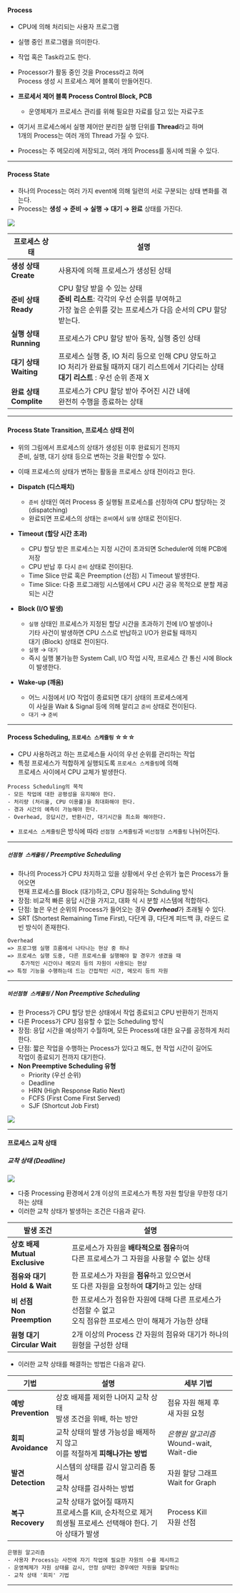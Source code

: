 
#### Process

- CPU에 의해 처리되는 사용자 프로그램
- 실행 중인 프로그램을 의미한다.
- 작업 혹은 Task라고도 한다.
- Processor가 활동 중인 것을 Process라고 하며 <br/>
	Process 생성 시 프로세스 제어 블록이 만들어진다.

- **프로세서 제어 블록 Process Control Block, PCB**
	- 운영체제가 프로세스 관리를 위해 필요한 자료를 담고 있는 자료구조

- 여기서 프로세스에서 실행 제어만 분리한 실행 단위를 **Thread**라고 하며 <br/>
	1개의 Process는 여러 개의 Thread 가질 수 있다.
	
- Process는 주 메모리에 저장되고, 여러 개의 Process를 동시에 띄울 수 있다.

---

#### Process State

- 하나의 Process는 여러 가지 event에 의해 일련의 서로 구분되는 상태 변화를 겪는다.
- Process는 **생성 → 준비 → 실행 → 대기 → 완료** 상태를 가진다.

<img src="Process_state.png"/>

| 프로세스 상태                | 설명                                                                                                 |
| ---------------------- | -------------------------------------------------------------------------------------------------- |
| **생성 상태<br/>Create**   | 사용자에 의해 프로세스가 생성된 상태                                                                               |
| **준비 상태 <br/>Ready**   | CPU 할당 받을 수 있는 상태<br/> **준비 리스트**: 각각의 우선 순위를 부여하고 <br/>가장 높은 순위를 갖는 프로세스가 다음 순서의 CPU 할당 받는다.      |
| **실행 상태 <br/>Running** | 프로세스가 CPU 할당 받아 동작, 실행 중인 상태                                                                       |
| **대기 상태<br/>Waiting**  | 프로세스 실행 중, IO 처리 등으로 인해 CPU 양도하고 <br/>IO 처리가 완료될 때까지 대기 리스트에서 기다리는 상태 <br/>**대기 리스트** : 우선 순위 존재 X |
| **완료 상태<br/>Complite** | 프로세스가 CPU 할당 받아 주어진 시간 내에 <br/>완전히 수행을 종료하는 상태                                                     |

---

#### Process State Transition, 프로세스 상태 전이

- 위의 그림에서 프로세스의 상태가 생성된 이후 완료되기 전까지 <br/>
	준비, 실행, 대기 상태 등으로 변하는 것을 확인할 수 있다.
- 이때 프로세스의 상태가 변하는 활동을 프로세스 상태 전이라고 한다.

- **Dispatch (디스패치)**
	- `준비` 상태인 여러 Process 중 실행될 프로세스를 선정하여 CPU 할당하는 것 (dispatching)
	- 완료되면 프로세스의 상태는 `준비`에서 `실행` 상태로 전이된다.

- **Timeout (할당 시간 초과)**
	- CPU 할당 받은 프로세스는 지정 시간이 초과되면 Scheduler에 의해 PCB에 저장
	- CPU 반납 후 다시 `준비` 상태로 전이된다.
	- Time Slice 만료 혹은 Preemption (선점) 시 Timeout 발생한다.
	- Time Slice: 다중 프로그래밍 시스템에서 CPU 시간 공유 목적으로 분할 제공되는 시간
	
- **Block (I/O 발생)**
	- `실행` 상태인 프로세스가 지정된 할당 시간을 초과하기 전에 I/O 발생이나 <br/>
		기타 사건이 발생하면 CPU 스스로 반납하고 I/O가 완료될 때까지 <br/>
		대기 (Block) 상태로 전이된다.
	- `실행` → `대기`
	- 즉시 실행 불가능한 System Call, I/O 작업 시작, 프로세스 간 통신 시에 Block이 발생한다.

- **Wake-up (깨움)**
	- 어느 시점에서 I/O 작업이 종료되면 대기 상태의 프로세스에게<br/>
		이 사실을 Wait & Signal 등에 의해 알리고 `준비` 상태로 전이된다.
	- `대기` → `준비`

---

#### Process Scheduling, `프로세스 스케쥴링` ☆☆☆

- CPU 사용하려고 하는 프로세스들 사이의 우선 순위를 관리하는 작업
- 특정 프로세스가 적합하게 실행되도록 `프로세스 스케쥴링`에 의해 <br/>
	프로세스 사이에서 CPU 교체가 발생한다.

```
Process Scheduling의 목적
- 모든 작업에 대한 공평성을 유지해야 한다.
- 처리량 (처리율, CPU 이용률)을 최대화해야 한다.
- 경과 시간의 예측이 가능해야 한다.
- Overhead, 응답시간, 반환시간, 대기시간을 최소화 해야한다.
```

- `프로세스 스케쥴링`은 방식에 따라 `선점형 스케쥴링`과 `비선점형 스케쥴링` 나뉘어진다.

---
##### `선점형 스케쥴링` / Preemptive Scheduling

- 하나의 Process가 CPU 차지하고 있을 상황에서 우선 순위가 높은 Process가 들어오면 <br/>
	현재 프로세스를 Block (대기)하고, CPU 점유하는 Schduling 방식
- 장점: 비교적 빠른 응답 시간을 가지고, 대화 식 시 분할 시스템에 적합하다.
- 단점: 높은 우선 순위의 Process가 들어오는 경우 ***Overhead***가 초래될 수 있다.
- SRT (Shortest Remaining Time First), 다단계 큐, 다단계 피드백 큐, 라운드 로빈 방식이 존재한다.

```
Overhead
=> 프로그램 실행 흐름에서 나타나는 현상 중 하나
=> 프로세스 실행 도중, 다른 프로세스를 실행해야 할 경우가 생겼을 때
	추가적인 시간이나 메모리 등의 자원이 사용되는 현상
=> 특정 기능을 수행하는데 드는 간접적인 시간, 메모리 등의 자원
```

---

##### `비선점형 스케쥴링` / Non Preemptive Scheduling

- 한 Process가 CPU 할당 받은 상태에서 작업 종료되고 CPU 반환하기 전까지
- 다른 Process가 CPU 점유할 수 없는 Scheduling 방식
- 장점: 응답 시간을 예상하기 수월하며, 모든 Process에 대한 요구를 공정하게 처리한다.
- 단점: 짧은 작업을 수행하는 Process가 있다고 해도, 현 작업 시간이 길어도 <br/>
		작업이 종료되기 전까지 대기한다.
- **Non Preemptive Scheduling 유형**
	- Priority (우선 순위)
	- Deadline
	- HRN (High Response Ratio Next)
	- FCFS (First Come First Served)
	- SJF (Shortcut Job First)

<img src="Scheduling_비교.png"/>

---

#### 프로세스 교착 상태

##### 교착 상태 (Deadline)

<img src="Process_deadline.png"/>

- 다중 Processing 환경에서 2개 이상의 프로세스가 특정 자원 할당을 무한정 대기하는 상태
- 이러한 교착 상태가 발생하는 조건은 다음과 같다.

| 발생 조건                          | 설명                                                                  |
| ------------------------------ | ------------------------------------------------------------------- |
| **상호 배제<br/>Mutual Exclusive** | 프로세스가 자원을 **배타적으로 점유**하여 <br/>다른 프로세스가 그 자원을 사용할 수 없는 상태            |
| **점유와 대기<br/>Hold & Wait**     | 한 프로세스가 자원을 **점유**하고 있으면서 <br/>또 다른 자원을 요청하여 **대기**하고 있는 상태         |
| **비 선점 <br/>Non Preemption**   | 한 프로세스가 점유한 자원에 대해 다른 프로세스가 선점할 수 없고 <br/>오직 점유한 프로세스 만이 해제가 가능한 상태 |
| **원형 대기 <br/>Circular Wait**   | 2개 이상의 Process 간 자원의 점유와 대기가 하나의 원형을 구성한 상태                         |
- 이러한 교착 상태를 해결하는 방법은 다음과 같다.

| 기법                     | 설명                                                                        | 세부 기법                                |
| ---------------------- | ------------------------------------------------------------------------- | ------------------------------------ |
| **예방 <br/>Prevention** | 상호 배제를 제외한 나머지 교착 상태 <br/>발생 조건을 위배, 하는 방안                                | 점유 자원 해제 후 <br/>새 자원 요청              |
| **회피 <br/>Avoidance**  | 교착 상태의 발생 가능성을 배제하지 않고 <br/>이를 적절하게 **피해나가는 방법**                          | *은행원 알고리즘* <br/>Wound-wait, Wait-die |
| **발견 <br/>Detection**  | 시스템의 상태를 감시 알고리즘 통해서 <br/>교착 상태를 검사하는 방법                                  | 자원 할당 그래프 <br/>Wait for Graph        |
| **복구 <br/>Recovery**   | 교착 상태가 없어질 때까지 <br/>프로세스를 Kill, 순차적으로 제거 <br/>희생될 프로세스 선택해야 한다. 기아 상태가 발생 | Process Kill <br/>자원 선점              |

```
은행원 알고리즘
- 사용자 Process는 사전에 자기 작업에 필요한 자원의 수를 제시하고
- 운영체제가 자원 상태를 감시, 안정 상태인 경우에만 자원을 할당하는
- 교착 상태 '회피' 기법
```


---
